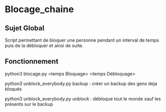 Blocage_chaine
===

## Sujet Global

Script permettant de bloquer une personne pendant un interval de temps puis de la débloquer et ainsi de suite.

## Fonctionnement

python3 blocage.py \<temps Bloquage\> \<temps Débloquage\>


python3 unblock_everybody.py backup : créer un backup des gens deja bloqués

python3 unblock_everybody.py unblock : débloque tout le monde sauf les présents sur le backup
